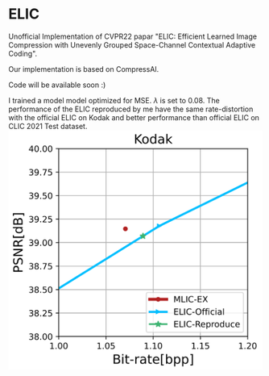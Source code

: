# ELIC
Unofficial Implementation of CVPR22 papar "ELIC: Efficient Learned Image Compression with Unevenly Grouped Space-Channel Contextual Adaptive Coding".

Our implementation is based on CompressAI.

Code will be available soon :)

I trained a model model optimized for MSE. $\lambda$ is set to $0.08$. The performance of the ELIC reproduced by me have the same rate-distortion with the official ELIC on Kodak and better performance than official ELIC on CLIC 2021 Test dataset.
![image](https://github.com/JiangWeibeta/ELIC/blob/main/results/kodak_rd.png)
